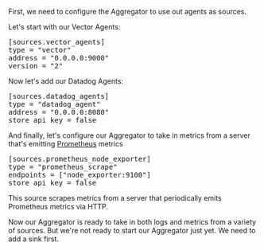First, we need to configure the Aggregator to use out agents as sources.

Let's start with our Vector Agents:

<pre class="file" data-filename="aggregator/vector/aggregator/vector.toml" data-target="insert" data-marker="#insert-vector-agent-source">[sources.vector_agents]
type = "vector"
address = "0.0.0.0:9000"
version = "2"</pre>

Now let's add our Datadog Agents:

<pre class="file" data-filename="aggregator/vector/aggregator/vector.toml" data-target="insert" data-marker="#insert-datadog-agent-source">[sources.datadog_agents]
type = "datadog_agent"
address = "0.0.0.0:8080"
store_api_key = false</pre>

And finally, let's configure our Aggregator to take in metrics from a server that's emitting [Prometheus] metrics

<pre class="file" data-filename="aggregator/vector/aggregator/vector.toml" data-target="insert" data-marker="#insert-prometheus-source">[sources.prometheus_node_exporter]
type = "prometheus_scrape"
endpoints = ["node_exporter:9100"]
store_api_key = false</pre>

This source scrapes metrics from a server that periodically emits Prometheus metrics via HTTP.

Now our Aggregator is ready to take in both logs and metrics from a variety of sources. But we're not ready to start
our Aggregator just yet. We need to add a sink first.

[prometheus]: https://prometheus;io